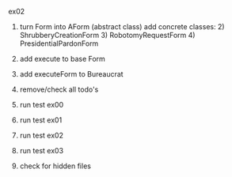 ex02
1) turn Form into AForm (abstract class)
add concrete classes:
	2) ShrubberyCreationForm
	3) RobotomyRequestForm
	4) PresidentialPardonForm
5) add execute to base Form
6) add executeForm to Bureaucrat



1) remove/check all todo's
2) run test ex00
3) run test ex01
4) run test ex02
5) run test ex03
6) check for hidden files